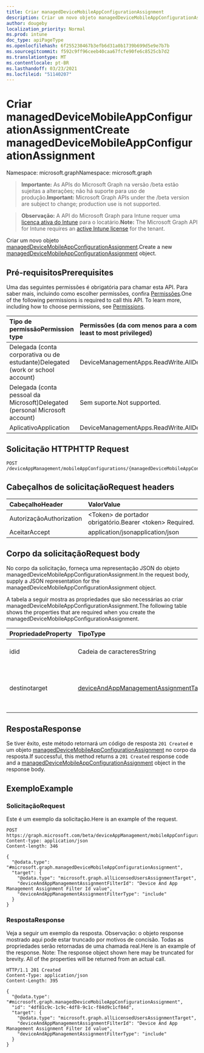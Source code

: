 ```yaml
---
title: Criar managedDeviceMobileAppConfigurationAssignment
description: Criar um novo objeto managedDeviceMobileAppConfigurationAssignment.
author: dougeby
localization_priority: Normal
ms.prod: intune
doc_type: apiPageType
ms.openlocfilehash: 6f255230467b3efb6d31a0b1739b699d5e9e7b7b
ms.sourcegitcommit: f592c9ff96ceeb40caa67fcfe90fe6c8525cb7d2
ms.translationtype: MT
ms.contentlocale: pt-BR
ms.lasthandoff: 03/23/2021
ms.locfileid: "51140207"
---
```

# <a name="create-manageddevicemobileappconfigurationassignment"></a><span data-ttu-id="cc325-103">Criar managedDeviceMobileAppConfigurationAssignment</span><span class="sxs-lookup"><span data-stu-id="cc325-103">Create managedDeviceMobileAppConfigurationAssignment</span></span>

<span data-ttu-id="cc325-104">Namespace: microsoft.graph</span><span class="sxs-lookup"><span data-stu-id="cc325-104">Namespace: microsoft.graph</span></span>

> <span data-ttu-id="cc325-105">**Importante:** As APIs do Microsoft Graph na versão /beta estão sujeitas a alterações; não há suporte para uso de produção.</span><span class="sxs-lookup"><span data-stu-id="cc325-105">**Important:** Microsoft Graph APIs under the /beta version are subject to change; production use is not supported.</span></span>

> <span data-ttu-id="cc325-106">**Observação:** A API do Microsoft Graph para Intune requer uma [licença ativa do Intune](https://go.microsoft.com/fwlink/?linkid=839381) para o locatário.</span><span class="sxs-lookup"><span data-stu-id="cc325-106">**Note:** The Microsoft Graph API for Intune requires an [active Intune license](https://go.microsoft.com/fwlink/?linkid=839381) for the tenant.</span></span>

<span data-ttu-id="cc325-107">Criar um novo objeto [managedDeviceMobileAppConfigurationAssignment](../resources/intune-apps-manageddevicemobileappconfigurationassignment.md).</span><span class="sxs-lookup"><span data-stu-id="cc325-107">Create a new [managedDeviceMobileAppConfigurationAssignment](../resources/intune-apps-manageddevicemobileappconfigurationassignment.md) object.</span></span>

## <a name="prerequisites"></a><span data-ttu-id="cc325-108">Pré-requisitos</span><span class="sxs-lookup"><span data-stu-id="cc325-108">Prerequisites</span></span>
<span data-ttu-id="cc325-p101">Uma das seguintes permissões é obrigatória para chamar esta API. Para saber mais, incluindo como escolher permissões, confira [Permissões](/graph/permissions-reference).</span><span class="sxs-lookup"><span data-stu-id="cc325-p101">One of the following permissions is required to call this API. To learn more, including how to choose permissions, see [Permissions](/graph/permissions-reference).</span></span>

|<span data-ttu-id="cc325-111">Tipo de permissão</span><span class="sxs-lookup"><span data-stu-id="cc325-111">Permission type</span></span>|<span data-ttu-id="cc325-112">Permissões (da com menos para a com mais privilégios)</span><span class="sxs-lookup"><span data-stu-id="cc325-112">Permissions (from least to most privileged)</span></span>|
|:---|:---|
|<span data-ttu-id="cc325-113">Delegada (conta corporativa ou de estudante)</span><span class="sxs-lookup"><span data-stu-id="cc325-113">Delegated (work or school account)</span></span>|<span data-ttu-id="cc325-114">DeviceManagementApps.ReadWrite.All</span><span class="sxs-lookup"><span data-stu-id="cc325-114">DeviceManagementApps.ReadWrite.All</span></span>|
|<span data-ttu-id="cc325-115">Delegada (conta pessoal da Microsoft)</span><span class="sxs-lookup"><span data-stu-id="cc325-115">Delegated (personal Microsoft account)</span></span>|<span data-ttu-id="cc325-116">Sem suporte.</span><span class="sxs-lookup"><span data-stu-id="cc325-116">Not supported.</span></span>|
|<span data-ttu-id="cc325-117">Aplicativo</span><span class="sxs-lookup"><span data-stu-id="cc325-117">Application</span></span>|<span data-ttu-id="cc325-118">DeviceManagementApps.ReadWrite.All</span><span class="sxs-lookup"><span data-stu-id="cc325-118">DeviceManagementApps.ReadWrite.All</span></span>|

## <a name="http-request"></a><span data-ttu-id="cc325-119">Solicitação HTTP</span><span class="sxs-lookup"><span data-stu-id="cc325-119">HTTP Request</span></span>
<!-- {
  "blockType": "ignored"
}
-->
``` http
POST /deviceAppManagement/mobileAppConfigurations/{managedDeviceMobileAppConfigurationId}/assignments
```

## <a name="request-headers"></a><span data-ttu-id="cc325-120">Cabeçalhos de solicitação</span><span class="sxs-lookup"><span data-stu-id="cc325-120">Request headers</span></span>
|<span data-ttu-id="cc325-121">Cabeçalho</span><span class="sxs-lookup"><span data-stu-id="cc325-121">Header</span></span>|<span data-ttu-id="cc325-122">Valor</span><span class="sxs-lookup"><span data-stu-id="cc325-122">Value</span></span>|
|:---|:---|
|<span data-ttu-id="cc325-123">Autorização</span><span class="sxs-lookup"><span data-stu-id="cc325-123">Authorization</span></span>|<span data-ttu-id="cc325-124">&lt;Token&gt; de portador obrigatório.</span><span class="sxs-lookup"><span data-stu-id="cc325-124">Bearer &lt;token&gt; Required.</span></span>|
|<span data-ttu-id="cc325-125">Aceitar</span><span class="sxs-lookup"><span data-stu-id="cc325-125">Accept</span></span>|<span data-ttu-id="cc325-126">application/json</span><span class="sxs-lookup"><span data-stu-id="cc325-126">application/json</span></span>|

## <a name="request-body"></a><span data-ttu-id="cc325-127">Corpo da solicitação</span><span class="sxs-lookup"><span data-stu-id="cc325-127">Request body</span></span>
<span data-ttu-id="cc325-128">No corpo da solicitação, forneça uma representação JSON do objeto managedDeviceMobileAppConfigurationAssignment.</span><span class="sxs-lookup"><span data-stu-id="cc325-128">In the request body, supply a JSON representation for the managedDeviceMobileAppConfigurationAssignment object.</span></span>

<span data-ttu-id="cc325-129">A tabela a seguir mostra as propriedades que são necessárias ao criar managedDeviceMobileAppConfigurationAssignment.</span><span class="sxs-lookup"><span data-stu-id="cc325-129">The following table shows the properties that are required when you create the managedDeviceMobileAppConfigurationAssignment.</span></span>

|<span data-ttu-id="cc325-130">Propriedade</span><span class="sxs-lookup"><span data-stu-id="cc325-130">Property</span></span>|<span data-ttu-id="cc325-131">Tipo</span><span class="sxs-lookup"><span data-stu-id="cc325-131">Type</span></span>|<span data-ttu-id="cc325-132">Descrição</span><span class="sxs-lookup"><span data-stu-id="cc325-132">Description</span></span>|
|:---|:---|:---|
|<span data-ttu-id="cc325-133">id</span><span class="sxs-lookup"><span data-stu-id="cc325-133">id</span></span>|<span data-ttu-id="cc325-134">Cadeia de caracteres</span><span class="sxs-lookup"><span data-stu-id="cc325-134">String</span></span>|<span data-ttu-id="cc325-135">Identificador exclusivo da entidade.</span><span class="sxs-lookup"><span data-stu-id="cc325-135">Unique identifier of the entity.</span></span>|
|<span data-ttu-id="cc325-136">destino</span><span class="sxs-lookup"><span data-stu-id="cc325-136">target</span></span>|[<span data-ttu-id="cc325-137">deviceAndAppManagementAssignmentTarget</span><span class="sxs-lookup"><span data-stu-id="cc325-137">deviceAndAppManagementAssignmentTarget</span></span>](../resources/intune-shared-deviceandappmanagementassignmenttarget.md)|<span data-ttu-id="cc325-138">Destino de atribuição ao qual a política de T&C foi designada.</span><span class="sxs-lookup"><span data-stu-id="cc325-138">Assignment target that the T&C policy is assigned to.</span></span>|



## <a name="response"></a><span data-ttu-id="cc325-139">Resposta</span><span class="sxs-lookup"><span data-stu-id="cc325-139">Response</span></span>
<span data-ttu-id="cc325-140">Se tiver êxito, este método retornará um código de resposta `201 Created` e um objeto [managedDeviceMobileAppConfigurationAssignment](../resources/intune-apps-manageddevicemobileappconfigurationassignment.md) no corpo da resposta.</span><span class="sxs-lookup"><span data-stu-id="cc325-140">If successful, this method returns a `201 Created` response code and a [managedDeviceMobileAppConfigurationAssignment](../resources/intune-apps-manageddevicemobileappconfigurationassignment.md) object in the response body.</span></span>

## <a name="example"></a><span data-ttu-id="cc325-141">Exemplo</span><span class="sxs-lookup"><span data-stu-id="cc325-141">Example</span></span>

### <a name="request"></a><span data-ttu-id="cc325-142">Solicitação</span><span class="sxs-lookup"><span data-stu-id="cc325-142">Request</span></span>
<span data-ttu-id="cc325-143">Este é um exemplo da solicitação.</span><span class="sxs-lookup"><span data-stu-id="cc325-143">Here is an example of the request.</span></span>
``` http
POST https://graph.microsoft.com/beta/deviceAppManagement/mobileAppConfigurations/{managedDeviceMobileAppConfigurationId}/assignments
Content-type: application/json
Content-length: 346

{
  "@odata.type": "#microsoft.graph.managedDeviceMobileAppConfigurationAssignment",
  "target": {
    "@odata.type": "microsoft.graph.allLicensedUsersAssignmentTarget",
    "deviceAndAppManagementAssignmentFilterId": "Device And App Management Assignment Filter Id value",
    "deviceAndAppManagementAssignmentFilterType": "include"
  }
}
```

### <a name="response"></a><span data-ttu-id="cc325-144">Resposta</span><span class="sxs-lookup"><span data-stu-id="cc325-144">Response</span></span>
<span data-ttu-id="cc325-p102">Veja a seguir um exemplo da resposta. Observação: o objeto response mostrado aqui pode estar truncado por motivos de concisão. Todas as propriedades serão retornadas de uma chamada real.</span><span class="sxs-lookup"><span data-stu-id="cc325-p102">Here is an example of the response. Note: The response object shown here may be truncated for brevity. All of the properties will be returned from an actual call.</span></span>
``` http
HTTP/1.1 201 Created
Content-Type: application/json
Content-Length: 395

{
  "@odata.type": "#microsoft.graph.managedDeviceMobileAppConfigurationAssignment",
  "id": "4df81c9c-1c9c-4df8-9c1c-f84d9c1cf84d",
  "target": {
    "@odata.type": "microsoft.graph.allLicensedUsersAssignmentTarget",
    "deviceAndAppManagementAssignmentFilterId": "Device And App Management Assignment Filter Id value",
    "deviceAndAppManagementAssignmentFilterType": "include"
  }
}
```




